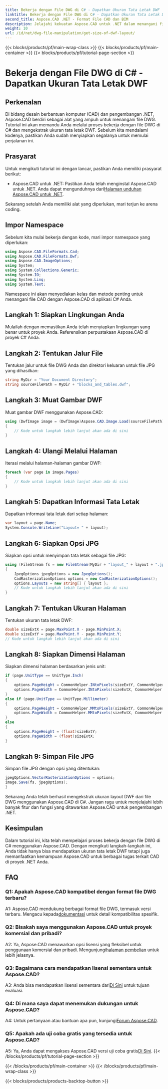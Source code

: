 ```yaml
---
title: Bekerja dengan File DWG di C# - Dapatkan Ukuran Tata Letak DWF
linktitle: Bekerja dengan File DWG di C# - Dapatkan Ukuran Tata Letak DWF
second_title: Aspose.CAD .NET - Format File CAD dan BIM
description: Jelajahi kekuatan Aspose.CAD untuk .NET dalam menangani file DWG. Pelajari cara mengekstrak ukuran tata letak DWF dengan mudah menggunakan C#.
weight: 10
url: /id/net/dwg-file-manipulation/get-size-of-dwf-layout/
---
```


{{< blocks/products/pf/main-wrap-class >}}
{{< blocks/products/pf/main-container >}}
{{< blocks/products/pf/tutorial-page-section >}}

# Bekerja dengan File DWG di C# - Dapatkan Ukuran Tata Letak DWF

## Perkenalan

Di bidang desain berbantuan komputer (CAD) dan pengembangan .NET, Aspose.CAD berdiri sebagai alat yang ampuh untuk menangani file DWG. Tutorial ini akan memandu Anda melalui proses bekerja dengan file DWG di C# dan mengekstrak ukuran tata letak DWF. Sebelum kita mendalami kodenya, pastikan Anda sudah menyiapkan segalanya untuk memulai perjalanan ini.

## Prasyarat

Untuk mengikuti tutorial ini dengan lancar, pastikan Anda memiliki prasyarat berikut:

-  Aspose.CAD untuk .NET: Pastikan Anda telah menginstal Aspose.CAD untuk .NET. Anda dapat mengunduhnya dari[Halaman unduhan Aspose.CAD untuk .NET](https://releases.aspose.com/cad/net/).

Sekarang setelah Anda memiliki alat yang diperlukan, mari terjun ke arena coding.

## Impor Namespace

Sebelum kita mulai bekerja dengan kode, mari impor namespace yang diperlukan:

```csharp
using Aspose.CAD.FileFormats.Cad;
using Aspose.CAD.FileFormats.Dwf;
using Aspose.CAD.ImageOptions;
using System;
using System.Collections.Generic;
using System.IO;
using System.Linq;
using System.Text;
```

Namespace ini akan menyediakan kelas dan metode penting untuk menangani file CAD dengan Aspose.CAD di aplikasi C# Anda.

## Langkah 1: Siapkan Lingkungan Anda

Mulailah dengan memastikan Anda telah menyiapkan lingkungan yang benar untuk proyek Anda. Referensikan perpustakaan Aspose.CAD di proyek C# Anda.

## Langkah 2: Tentukan Jalur File

Tentukan jalur untuk file DWG Anda dan direktori keluaran untuk file JPG yang dihasilkan:

```csharp
string MyDir = "Your Document Directory";
string sourceFilePath = MyDir + "blocks_and_tables.dwf";
```

## Langkah 3: Muat Gambar DWF

Muat gambar DWF menggunakan Aspose.CAD:

```csharp
using (DwfImage image = (DwfImage)Aspose.CAD.Image.Load(sourceFilePath))
{
    // Kode untuk langkah lebih lanjut akan ada di sini
}
```

## Langkah 4: Ulangi Melalui Halaman

Iterasi melalui halaman-halaman gambar DWF:

```csharp
foreach (var page in image.Pages)
{
    // Kode untuk langkah lebih lanjut akan ada di sini
}
```

## Langkah 5: Dapatkan Informasi Tata Letak

Dapatkan informasi tata letak dari setiap halaman:

```csharp
var layout = page.Name;
System.Console.WriteLine("Layout= " + layout);
```

## Langkah 6: Siapkan Opsi JPG

Siapkan opsi untuk menyimpan tata letak sebagai file JPG:

```csharp
using (FileStream fs = new FileStream(MyDir + "layout_" + layout + ".jpg", FileMode.Create))
{
    JpegOptions jpegOptions = new JpegOptions();
    CadRasterizationOptions options = new CadRasterizationOptions();
    options.Layouts = new string[] { layout };
    // Kode untuk langkah lebih lanjut akan ada di sini
}
```

## Langkah 7: Tentukan Ukuran Halaman

Tentukan ukuran tata letak DWF:

```csharp
double sizeExtX = page.MaxPoint.X - page.MinPoint.X;
double sizeExtY = page.MaxPoint.Y - page.MinPoint.Y;
// Kode untuk langkah lebih lanjut akan ada di sini
```

## Langkah 8: Siapkan Dimensi Halaman

Siapkan dimensi halaman berdasarkan jenis unit:

```csharp
if (page.UnitType == UnitType.Inch)
{
    options.PageHeight = CommonHelper.INtoPixels(sizeExtY, CommonHelper.DPI);
    options.PageWidth = CommonHelper.INtoPixels(sizeExtX, CommonHelper.DPI);
}
else if (page.UnitType == UnitType.Millimeter)
{
    options.PageHeight = CommonHelper.MMtoPixels(sizeExtY, CommonHelper.DPI);
    options.PageWidth = CommonHelper.MMtoPixels(sizeExtX, CommonHelper.DPI);
}
else
{
    options.PageHeight = (float)sizeExtY;
    options.PageWidth = (float)sizeExtX;
}
```

## Langkah 9: Simpan File JPG

Simpan file JPG dengan opsi yang ditentukan:

```csharp
jpegOptions.VectorRasterizationOptions = options;
image.Save(fs, jpegOptions);
}
```

Sekarang Anda telah berhasil mengekstrak ukuran layout DWF dari file DWG menggunakan Aspose.CAD di C#. Jangan ragu untuk menjelajahi lebih banyak fitur dan fungsi yang ditawarkan Aspose.CAD untuk pengembangan .NET.

## Kesimpulan

Dalam tutorial ini, kita telah mempelajari proses bekerja dengan file DWG di C# menggunakan Aspose.CAD. Dengan mengikuti langkah-langkah ini, Anda tidak hanya bisa mendapatkan ukuran tata letak DWF tetapi juga memanfaatkan kemampuan Aspose.CAD untuk berbagai tugas terkait CAD di proyek .NET Anda.

## FAQ

### Q1: Apakah Aspose.CAD kompatibel dengan format file DWG terbaru?

 A1: Aspose.CAD mendukung berbagai format file DWG, termasuk versi terbaru. Mengacu kepada[dokumentasi](https://reference.aspose.com/cad/net/) untuk detail kompatibilitas spesifik.

### Q2: Bisakah saya menggunakan Aspose.CAD untuk proyek komersial dan pribadi?

 A2: Ya, Aspose.CAD menawarkan opsi lisensi yang fleksibel untuk penggunaan komersial dan pribadi. Mengunjungi[halaman pembelian](https://purchase.aspose.com/buy) untuk lebih jelasnya.

### Q3: Bagaimana cara mendapatkan lisensi sementara untuk Aspose.CAD?

 A3: Anda bisa mendapatkan lisensi sementara dari[Di Sini](https://purchase.aspose.com/temporary-license/) untuk tujuan evaluasi.

### Q4: Di mana saya dapat menemukan dukungan untuk Aspose.CAD?

A4: Untuk pertanyaan atau bantuan apa pun, kunjungi[Forum Aspose.CAD](https://forum.aspose.com/c/cad/19).

### Q5: Apakah ada uji coba gratis yang tersedia untuk Aspose.CAD?

 A5: Ya, Anda dapat mengakses Aspose.CAD versi uji coba gratis[Di Sini](https://releases.aspose.com/).
{{< /blocks/products/pf/tutorial-page-section >}}

{{< /blocks/products/pf/main-container >}}
{{< /blocks/products/pf/main-wrap-class >}}

{{< blocks/products/products-backtop-button >}}
